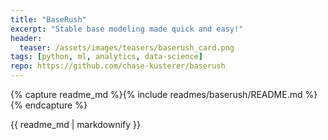 ```yaml
---
title: "BaseRush"
excerpt: "Stable base modeling made quick and easy!"
header:
  teaser: /assets/images/teasers/baserush_card.png
tags: [python, ml, analytics, data-science]
repo: https://github.com/chase-kusterer/baserush
---
```


{% capture readme_md %}{% include readmes/baserush/README.md %}{% endcapture %}
<div class="readme">
  {{ readme_md | markdownify }}
</div>
